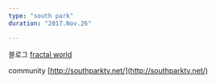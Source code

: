 ```yaml
---
type: "south park"
duration: "2017.Nov.26"

---
```


블로그 [fractal world](http://southpark.kro.kr)  

community [http://southparktv.net/](http://southparktv.net/)  
